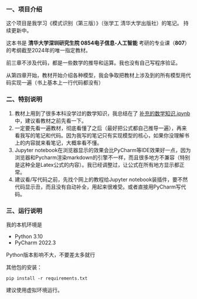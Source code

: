 ### 一、项目介绍

这个项目是我学习《模式识别（第三版）》（张学工 清华大学出版社）的笔记。
持续更新中。

这本书是 **清华大学深圳研究生院 0854电子信息-人工智能** 考研的专业课（**807**）的考纲截至2024年的唯一指定教材。

前三章不涉及代码，都是一些数学的推导和运算。我也没有自己写程序验证。

从第四章开始，教材开始介绍各种模型，我会争取把教材上涉及到的所有模型用代码实现一遍（书上基本上一行代码都没有）

### 二、特别说明

1. 教材上用到了很多本科没学过的数学知识，我总结在了 [补充的数学知识.ipynb](./补充的数学知识.ipynb) 中，建议看教材之前先看一下。
2. 一定要先看一遍教材，彻底看懂了之后（最好把公式都自己推导一遍），再来看我写的笔记和代码。因为我写的笔记只有实现模型的核心，如果你没理解书上的内容就来看笔记，大概率看不懂。
3. Jupyter notebook在浏览器显示的效果会比PyCharm等IDE效果好一点，因为浏览器和Pycharm渲染markdown的引擎不一样，而且很多地方不兼容（特别是这种全是Latex公式的内容）。我已经调整过，让公式在所有地方显示都正常。
4. 建议看/写代码之前，先找个网上的教程给Jupyter notebook装插件，要不然代码显示丑，而且没有自动补全，用起来很难受。或者直接用PyCharm写代码。

### 三、运行说明

我的本机环境是
+ Python 3.10
+ PyCharm 2022.3

Python版本影响不大，不要差太多就行

其他包的安装：

`pip install -r requirements.txt`

建议使用虚拟环境运行。